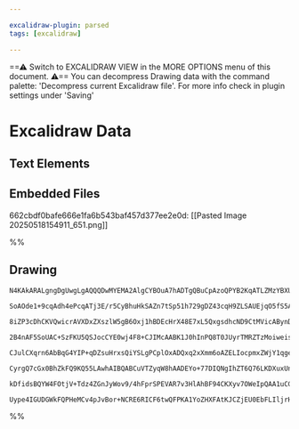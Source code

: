 ```yaml
---

excalidraw-plugin: parsed
tags: [excalidraw]

---
```

==⚠  Switch to EXCALIDRAW VIEW in the MORE OPTIONS menu of this document. ⚠== You can decompress Drawing data with the command palette: 'Decompress current Excalidraw file'. For more info check in plugin settings under 'Saving'


# Excalidraw Data

## Text Elements
## Embedded Files
662cbdf0bafe666e1fa6b543baf457d377ee2e0d: [[Pasted Image 20250518154911_651.png]]

%%
## Drawing
```compressed-json
N4KAkARALgngDgUwgLgAQQQDwMYEMA2AlgCYBOuA7hADTgQBuCpAzoQPYB2KqATLZMzYBXUtiRoIACyhQ4zZAHoFAc0JRJQgEYA6bGwC2CgF7N6hbEcK4OCtptbErHALRY8RMpWdx8Q1TdIEfARcZgRmBShcZQUebQBGAAYEmjoghH0EDihmbgBtcDBQMBKIEm4MABYAfQBBZQAxAHFMAGsOGoBZYlwAKQBWACtEgC1SVJLIWEQKwn1opH5SzG5n

SoAOde1+9cqAdh4ePcqATj3E/r5CyBhuHkSAZn7tSp51h729gDZ43cqH9ZLSAUEjqO5fS5AqQIQjKaTceIPL6VKHWZTBbiJKHMKCkNitBAAYTY+DY4wkuOszDguEC2QmpU0uGwrWUeKEHGIxNJ5PQlI41NpWSgDMgADNCPh8ABlWAYiSCDyiiA4vEEgDqoMkd2xuPxCFlMHl6EV5Sh7LhHHCuTQ8ShbBp2DUt1tiSx1wgbOEcAAksQbag8gBdKFi

8iZP3cDhCKVQwicrAVXDxZXszlW5gB6Oxj1hBDEcHrX48E7xL5QxgsdhcND9CtMVicABynDECJ4T0OX3uceYABF0lB89wxQQwlDNMJOQBRYKZbJZmP4KFCOA9IcF23HPb9M7HE6VRJ2j1EDitKNLqGklnDtCj/Dj3NRKBCAMQRCc+PKZUS4KRiRfN22CaMQYqJEyYoIIBXwIPEo5fJo/T/BBlT9HsxAfHsCAIDwCCJAW2LuOIgbXGAx6TGR1whh6

2B4nAF5SoUAC+SzFKU5QSJocCYE0wj4F8+CJIMcAABK1J0hInPQ8T0JUyrTMRZTzMoiweisaDOPE8Q8F82z7Ii/RJEiEKAh6LqoJpjzPIciTrF8DwPK8byQh6ILEGCaD3PEzz2Yk3wnB2flfAeUKSDCcIiq6DzupMEBosaMWlKq+rcmSFT8oKdIihOzKsmmXIkmlFLkAKNJZT+koynKimmgRT5qggmrudqnm6g1hrGiqJJmh6FqSBmAbkaUDrMs6

CJulCXqrn6AbBqG4YIP+qDZsuHrxsQiYSLgPCplOxADQxq2xXmm6oAZELIocpmxZWjY1qgez1lWzatsRvwXN2/SJD2a39oOt6oLiQgIBOe2zhkwqLjmsWruuAPxNuu6fIZ7x1ie8bnmgK1XmwN6nfej7Hc+r4VB+jgcN+oaSotp0QOsYgOYkXxioZ2AdpoJx4GKoH9P0xDEHu6wINg8TEDw/TYSc/Rs8qzBEfkpFDSU8RUVCtEOodzHgNRkC4HAc

CyrgQ7cGx0BhZkFQ9KQ55LAwhAIBQABCuVTZyqW8hAADEYo+77DIQNgIhZT6Q76LKDXuxUnvxLBsf+4HpDB6Hzssq7BU8ulJWZcK8dB8KIcZA0lUdTV3V1aUCdJxk4f6k1Hm8Lblf56HNcEiXFS1bnifNxkABKwiWtaCKN3n2QF/oADyjpja6iUB6PUDjw0nBQA0uD6JK5loxXC9Lyv0qEEYxE/Tv3dj6HAAqWBQLURDKPdEDBGK2WFPPZ+Ly3US

kDfidsBQYW4FOtjV+Tdz4ZGnJyWov9/4hFprSPEVAR7v3HlAhBF94CKXyv7OWeIpQAA1uCGWeIeE46w9gnEeNpRytscEknwAATW4IzZIZwHiIjeA8e4AUrilCMGwAwJsPT0AIMDTE2geD6W7MxJBVd9D9w5PtIeEgsG2zZCQA+R87hzzUcQWUCB6K1lUaQEgnQ2AbQgbgTQwR8ZjhBq/HRkc0BsUgI7EktNSDKCZAACh4AjagvA/EBMeqgZI/QAC

Uype4IGUDGWkFQPHeMCv4pJvBor+NCRE6RICF6twQFPKA1YoZHXFAtKJCZjEU0EbFLIljrHcCBnY2K2AiAGMBqQYGUIODr2Ig0+0QgoCnh6e0hAWThqaEGMLHI0oulwFMeYrpViAYE0abrbABTGAX34fgKppQFId3SGs6sypA44gMOgmYWNLwnlxgSGxD4VklIMNKA5BTOAjlsVeUIN9DkbK2ZrEoTFwAsToL+cIJtAVMSAA
```
%%